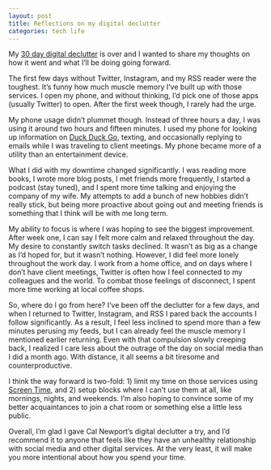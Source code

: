 ```yaml
---
layout: post
title: Reflections on my digital declutter
categories: tech life
---
```

My [30 day digital declutter](https://chrisltd.com/blog/2019/03/starting-a-digital-declutter) is over and I wanted to share my thoughts on how it went and what I’ll be doing going forward.

The first few days without Twitter, Instagram, and my RSS reader were the toughest. It’s funny how much muscle memory I’ve built up with those services. I open my phone, and without thinking, I’d pick one of those apps (usually Twitter) to open. After the first week though, I rarely had the urge.

My phone usage didn’t plummet though. Instead of three hours a day, I was using it around two hours and fifteen minutes. I used my phone for looking up information on [Duck Duck Go](https://duckduckgo.com), texting, and occasionally replying to emails while I was traveling to client meetings. My phone became more of a utility than an entertainment device.

What I did with my downtime changed significantly. I was reading more books, I wrote more blog posts, I met friends more frequently, I started a podcast (stay tuned), and I spent more time talking and enjoying the company of my wife. My attempts to add a bunch of new hobbies didn’t really stick, but being more proactive about going out and meeting friends is something that I think will be with me long term.

My ability to focus is where I was hoping to see the biggest improvement. After week one, I can say I felt more calm and relaxed throughout the day. My desire to constantly switch tasks declined. It wasn’t as big as a change as I’d hoped for, but it wasn’t nothing. However, I did feel more lonely throughout the work day. I work from a home office, and on days where I don’t have client meetings, Twitter is often how I feel connected to my colleagues and the world. To combat those feelings of disconnect, I spent more time working at local coffee shops.

So, where do I go from here? I’ve been off the declutter for a few days, and when I returned to Twitter, Instagram, and RSS I pared back the accounts I follow significantly. As a result, I feel less inclined to spend more than a few minutes perusing my feeds, but I can already feel the muscle memory I mentioned earlier returning. Even with that compulsion slowly creeping back, I realized I care less about the outrage of the day on social media than I did a month ago. With distance, it all seems a bit tiresome and counterproductive.

I think the way forward is two-fold: 1) limit my time on those services using [Screen Time]( https://support.apple.com/en-us/HT208982), and 2) setup blocks where I can’t use them at all, like mornings, nights, and weekends. I’m also hoping to convince some of my better acquaintances to join a chat room or something else a little less public.

Overall, I’m glad I gave Cal Newport’s digital declutter a try, and I’d recommend it to anyone that feels like they have an unhealthy relationship with social media and other digital services. At the very least, it will make you more intentional about how you spend your time.